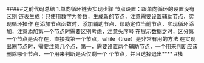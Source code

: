 #####之前代码总结
    1.单向循环链表实现步骤
        节点设置：跟单向循环的设置没有区别
        链表生成：只使用数字为参数，生成新的节点，注意需要设置辅助节点，实现循环操作
            在添加节点函数时，添加辅助节点，帮助定位当前节点，实现循环添加，注意添加第一个节点时需要区别考虑，注意头序号
            在展示数据之时，区分第一个节点是否存在，直接找第一个节点，while（true）是非常有用的方法
            在实现出圈节点时，需要注意几个点，第一，需要设置两个辅助节点，一个用来判断应该删除哪个节点，一个用来判断是否仅剩一个
            个节点，并且选择退出****
#栈